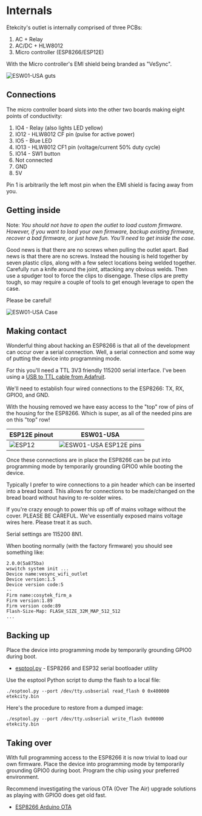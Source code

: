 # Internals

Etekcity's outlet is internally comprised of three PCBs:

1. AC + Relay
2. AC/DC + HLW8012
3. Micro controller (ESP8266/ESP12E)

With the Micro controller's EMI shield being branded as "VeSync".

![ESW01-USA guts](esw01-usa-guts.jpg)

## Connections

The micro controller board slots into the other two boards making eight points of conductivity:

1. IO4 - Relay (also lights LED yellow)
2. IO12 - HLW8012 CF pin (pulse for active power)
3. IO5 - Blue LED
4. IO13 - HLW8012 CF1 pin (voltage/current 50% duty cycle)
5. IO14 - SW1 button
6. Not connected
7. GND
8. 5V

Pin 1 is arbitrarily the left most pin when the EMI shield is facing away from you.


## Getting inside

Note: *You should not have to open the outlet to load custom firmware. However, if you want to load your own firmware, backup existing firmware, recover a bad firmware, or just have fun. You'll need to get inside the case.*

Good news is that there are no screws when pulling the outlet apart. Bad news is that there are no screws. Instead the housing is held together by seven plastic clips, along with a few select locations being welded together. Carefully run a knife around the joint, attacking any obvious welds. Then use a spudger tool to force the clips to disengage. These clips are pretty tough, so may require a couple of tools to get enough leverage to open the case.

Please be careful!

![ESW01-USA Case](esw01-usa-case.jpg)




## Making contact

Wonderful thing about hacking an ESP8266 is that all of the development can occur over a serial connection. Well, a serial connection and some way of putting the device into programming mode.

For this you'll need a TTL 3V3 friendly 115200 serial interface. I've been using a [USB to TTL cable from Adafruit](https://www.adafruit.com/product/954).

We'll need to establish four wired connections to the ESP8266: TX, RX, GPIO0, and GND.

With the housing removed we have easy access to the "top" row of pins of the housing for the ESP8266. Which is super, as all of the needed pins are on this "top" row!

| ESP12E pinout               | ESW01-USA                                |
| --------------------------- | ---------------------------------------- |
| ![ESP12](esp12e-pinout.png) | ![ESW01-USA ESP12E pins](esw01-esp12e.jpg) |

Once these connections are in place the ESP8266 can be put into programming mode by temporarily grounding GPIO0 while booting the device.

Typically I prefer to wire connections to a pin header which can be inserted into a bread board. This allows for connections to be made/changed on the bread board without having to re-solder wires.

If you're crazy enough to power this up off of mains voltage without the cover. PLEASE BE CAREFUL. We've essentially exposed mains voltage wires here. Please treat it as such.

Serial settings are 115200 8N1.

When booting normally (with the factory firmware) you should see something like:

```
2.0.0(5a875ba)
wswitch system init ...
Device name:vesync_wifi_outlet
Device version:1.5
Device version code:5
--
Firm name:cosytek_firm_a
Firm version:1.89
Firm version code:89
Flash-Size-Map: FLASH_SIZE_32M_MAP_512_512
...
```


## Backing up

Place the device into programming mode by temporarily grounding GPIO0 during boot.

* [esptool.py](https://github.com/espressif/esptool) - ESP8266 and ESP32 serial bootloader utility

Use the esptool Python script to dump the flash to a local file:

```
./esptool.py --port /dev/tty.usbserial read_flash 0 0x400000 etekcity.bin
```

Here's the procedure to restore from a dumped image:

```
./esptool.py --port /dev/tty.usbserial write_flash 0x00000 etekcity.bin
```


## Taking over

With full programming access to the ESP8266 it is now trivial to load our own firmware. Place the device into programming mode by temporarily grounding GPIO0 during boot. Program the chip using your preferred environment.

Recommend investigating the various OTA (Over The Air) upgrade solutions as playing with GPIO0 does get old fast.

* [ESP8266 Arduino OTA](http://esp8266.github.io/Arduino/versions/2.0.0/doc/ota_updates/ota_updates.html)

